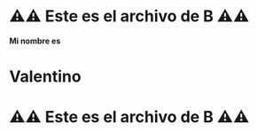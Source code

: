 # ⚠️⚠️ Este es el archivo de **B** ⚠️⚠️

<b>Mi nombre es <h1> Valentino </h1> </b>

# ⚠️⚠️ Este es el archivo de **B** ⚠️⚠️
